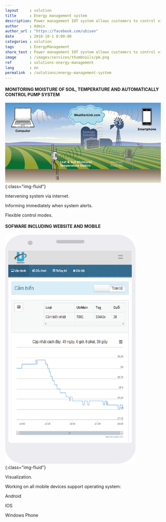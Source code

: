 ```yaml
---
layout     : solution
title      : Energy management system
description: Power management IOT system allows customers to control via internet, save power consumption and inform warnings immediately. Informing immediately when system alerts. Flexible control modes. 
author     : Admin
author_url : "https://facebook.com/ubisen"
date       : 2018-10-1 8:00:00
categories : solution
tags       : EnergyManagement
share_text : Power management IOT system allows customers to control via internet, save power consumption and inform warnings immediately.
image      : /images/services/thumbnails/pm.png
ref        : solutions-energy-management
lang       : en
permalink  : /solutions/energy-management-system
---
```


#### MONITORING MOISTURE OF SOIL, TEMPERATURE AND AUTOMATICALLY CONTROL PUMP SYSTEM

![energy-management](/images/services/agriculture.jpg){:class="img-fluid"}

Intervening system via internet.

Informing immediately when system alerts.

Flexible control modes.

#### SOFWARE INCLUDING WEBSITE AND MOBILE

![energy-management](/images/services/sht-3.png){:class="img-fluid"}

Visualization.

Working on all mobile devices support operating system:

Android

IOS

Windows Phone
